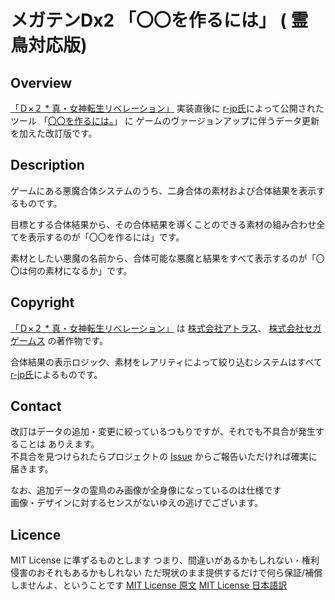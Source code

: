 メガテンDx2 「〇〇を作るには」 ( 霊鳥対応版)
====

## Overview
[「Ｄ×２ * 真・女神転生リベレーション」](https://d2-megaten-l.sega.jp/) 実装直後に
[r-jp氏](https://github.com/r-jp/)によって公開されたツール
「[〇〇を作るには。](https://r-jp.github.io/d2/)」 に
ゲームのヴァージョンアップに伴うデータ更新を加えた改訂版です。

## Description
ゲームにある悪魔合体システムのうち、二身合体の素材および合体結果を表示するものです。

目標とする合体結果から、その合体結果を導くことのできる素材の組み合わせ全てを表示するのが「〇〇を作るには」です。

素材としたい悪魔の名前から、合体可能な悪魔と結果をすべて表示するのが「〇〇は何の素材になるか」です。

## Copyright
[「Ｄ×２ * 真・女神転生リベレーション」](https://d2-megaten-l.sega.jp/) は
[株式会社アトラス](https://www.atlus.co.jp/)、
[株式会社セガゲームス](https://sega-games.co.jp/) の著作物です。


合体結果の表示ロジック、素材をレアリティによって絞り込むシステムはすべて
[r-jp氏](https://github.com/r-jp/)によるものです。


## Contact
改訂はデータの追加・変更に絞っているつもりですが、それでも不具合が発生することは
ありえます。  
不具合を見つけられたらプロジェクトの [Issue](https://github.com/yaemon/d2/issues)
からご報告いただければ確実に届きます。

なお、追加データの霊鳥のみ画像が全身像になっているのは仕様です  
画像・デザインに対するセンスがないゆえの逃げでございます。

## Licence
MIT License に準ずるものとします
つまり、間違いがあるかもしれない・権利侵害のおそれもあるかもしれない
ただ現状のまま提供するだけで何ら保証/補償しませんよ、ということです
[MIT License 原文](https://opensource.org/licenses/mit-license.php)
[MIT License 日本語訳](https://ja.osdn.net/projects/opensource/wiki/licenses%2FMIT_license)
